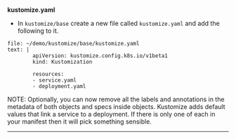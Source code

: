 
### 
**kustomize.yaml**



*   In `kustomize/base` create a new file called `kustomize.yaml` and add the following to it.

```editor:append-lines-to-file
file: ~/demo/kustomize/base/kustomize.yaml
text: |
        apiVersion: kustomize.config.k8s.io/v1beta1
        kind: Kustomization

        resources:	
        - service.yaml
        - deployment.yaml
```


NOTE: Optionally, you can now remove all the labels and annotations in the metadata of both objects and specs inside objects. Kustomize adds default values that link a service to a deployment. If there is only one of each in your manifest then it will pick something sensible.

---

